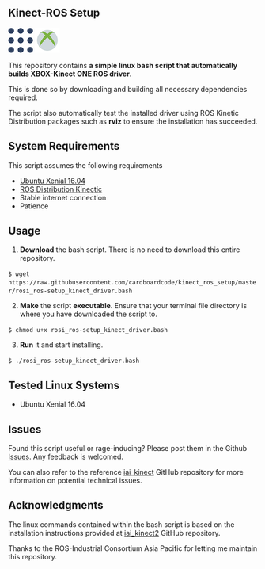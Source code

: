 ## Kinect-ROS Setup

![](img/ros.png)
![](img/xbox.png)

This repository contains **a simple linux bash script that automatically builds XBOX-Kinect ONE ROS driver**.

This is done so by downloading and building all necessary dependencies required.

The script also automatically test the installed driver using ROS Kinetic Distribution packages such as **rviz** to ensure the installation has succeeded.

## System Requirements

This script assumes the following requirements
* [Ubuntu Xenial 16.04](https://www.itzgeek.com/how-tos/linux/ubuntu-how-tos/install-ubuntu-16-04-with-screenshots.html)
* [ROS Distribution Kinectic](http://wiki.ros.org/kinetic/Installation/Ubuntu)
* Stable internet connection
* Patience

## Usage

1. **Download** the bash script. There is no need to download this entire repository.

`$ wget https://raw.githubusercontent.com/cardboardcode/kinect_ros_setup/master/rosi_ros-setup_kinect_driver.bash`

2. **Make** the script **executable**. Ensure that your terminal file directory is where you have downloaded the script to.

`$ chmod u+x rosi_ros-setup_kinect_driver.bash`

3. **Run** it and start installing.

`$ ./rosi_ros-setup_kinect_driver.bash`

## Tested Linux Systems
* Ubuntu Xenial 16.04

## Issues
Found this script useful or rage-inducing? Please post them in the Github [Issues](https://github.com/cardboardcode/kinect_ros_setup/issues). Any feedback is welcomed.

You can also refer to the reference [iai_kinect](https://github.com/code-iai/iai_kinect2) GitHub repository for more information on potential technical issues.

## Acknowledgments

The linux commands contained within the bash script is based on the installation instructions provided at [iai_kinect2](https://github.com/code-iai/iai_kinect2) GitHub repository.

Thanks to the ROS-Industrial Consortium Asia Pacific for letting me maintain this repository.
